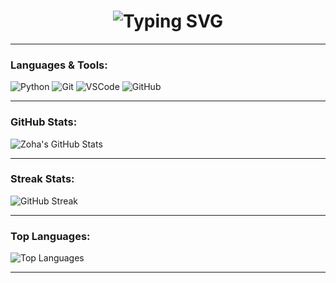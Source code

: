 <h1 align="center">
  <img src="https://readme-typing-svg.demolab.com?font=Fira+Code&duration=4000&pause=200&color=FF69B4&width=435&lines=Hello%2C+I+am+Zee;Welcome+to+my+Github!;Curious+Learner;Exploring+and+Improving+Everyday" alt="Typing SVG" />
</h1>




---

### Languages & Tools:

![Python](https://img.shields.io/badge/Python-3776AB?style=flat&logo=python&logoColor=white)
![Git](https://img.shields.io/badge/Git-F05032?style=flat&logo=git&logoColor=white)
![VSCode](https://img.shields.io/badge/VSCode-007ACC?style=flat&logo=visual-studio-code&logoColor=white)
![GitHub](https://img.shields.io/badge/GitHub-181717?style=flat&logo=github&logoColor=white)

---

### GitHub Stats:

![Zoha's GitHub Stats](https://github-readme-stats.vercel.app/api?username=devzeehere&show_icons=true&theme=tokyonight)

---

### Streak Stats:

![GitHub Streak](https://github-readme-streak-stats.herokuapp.com/?user=devzeehere&theme=tokyonight)

---

### Top Languages:

![Top Languages](https://github-readme-stats.vercel.app/api/top-langs/?username=devzeehere&layout=compact&theme=tokyonight&cache_seconds=1)

---


<!--
**zoha-fathima/zoha-fathima** is a ✨ _special_ ✨ repository because its `README.md` (this file) appears on your GitHub profile.

Here are some ideas to get you started:

- 🔭 I’m currently working on ...
- 🌱 I’m currently learning ...
- 👯 I’m looking to collaborate on ...
- 🤔 I’m looking for help with ...
- 💬 Ask me about ...
- 📫 How to reach me: ...
- 😄 Pronouns: ...
- ⚡ Fun fact: ...
-->
